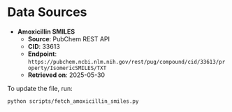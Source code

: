 # Data Sources

- **Amoxicillin SMILES**  
  - **Source**: PubChem REST API  
  - **CID**: 33613  
  - **Endpoint**:  
    `https://pubchem.ncbi.nlm.nih.gov/rest/pug/compound/cid/33613/property/IsomericSMILES/TXT`  
  - **Retrieved on**: 2025-05-30

To update the file, run:
```bash
python scripts/fetch_amoxicillin_smiles.py
